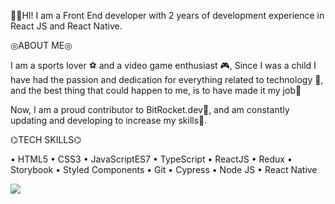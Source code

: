 👋🏻HI! I am a Front End developer with 2 years of development experience in React JS and React Native.

◎ABOUT ME◎

I am a sports lover ⚽️ and a video game enthusiast 🎮,
Since I was a child I have had the passion and dedication for everything related to technology 📱, and the best thing that could happen to me, is to have made it my job📂

Now, I am a proud contributor to BitRocket.dev🚀, and am constantly updating and developing to increase my skills🔮.

⌬TECH SKILLS⌬

• HTML5
• CSS3
• JavaScriptES7
• TypeScript
• ReactJS
• Redux
• Storybook
• Styled Components
• Git
• Cypress
• Node JS
• React Native

<img src="https://media-exp1.licdn.com/dms/image/C5616AQGxznzYtv6BBw/profile-displaybackgroundimage-shrink_350_1400/0/1616340578202?e=1639612800&v=beta&t=f7amuN6mup5s5y5WndRudCkk23DVW2cXd0u_yBdjiPY" >

